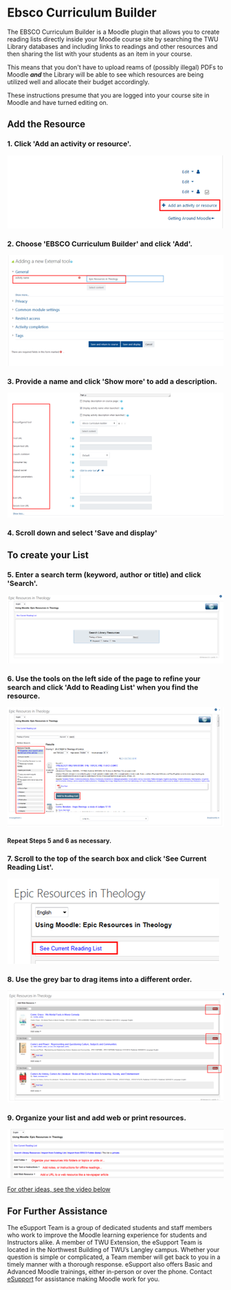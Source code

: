 # Ebsco Curriculum Builder

The EBSCO Curriculum Builder is a Moodle plugin that allows you to create reading lists directly inside your Moodle course site by searching the TWU Library databases and including links to readings and other resources and then sharing the list with your students as an item in your course.

This means that you don't have to upload reams of \(possibly illegal\) PDFs to Moodle _**and**_ the Library will be able to see which resources are being utilized well and allocate their budget accordingly.

These instructions presume that you are logged into your course site in Moodle and have turned editing on.

## Add the Resource

### 1. Click 'Add an activity or resource'.

![](../.gitbook/assets/ebsco-resource-1%20%281%29.png)

### 2. Choose 'EBSCO Curriculum Builder' and click 'Add'.

![](../.gitbook/assets/ebsco-resource-2%20%281%29.png)

### 3. Provide a name and click 'Show more' to add a description.

![](../.gitbook/assets/ebsco-resource-3-1.png)

### 4. Scroll down and select 'Save and display'

## To create your List

### 5. Enter a search term \(keyword, author or title\) and click 'Search'.

![](../.gitbook/assets/ebsco-resource-4%20%282%29.png)

### 6. Use the tools on the left side of the page to refine your search and click 'Add to Reading List' when you find the resource.

![](../.gitbook/assets/ebsco-resource-5%20%281%29.png)

#### Repeat Steps 5 and 6 as necessary.

### 7. Scroll to the top of the search box and click 'See Current Reading List'.

![](../.gitbook/assets/ebsco-resource-6%20%281%29.png)

### 8. Use the grey bar to drag items into a different order.

![](../.gitbook/assets/ebsco-resource-7%20%281%29.png)

### 9. Organize your list and add web or print resources.

![](../.gitbook/assets/ebsco-resource-8-1.png)

[For other ideas, see the video below](https://youtu.be/qIOU6Q_2lA4?t=1m17s)

## For Further Assistance

The eSupport Team is a group of dedicated students and staff members who work to improve the Moodle learning experience for students and Instructors alike. A member of TWU Extension, the eSupport Team is located in the Northwest Building of TWU’s Langley campus. Whether your question is simple or complicated, a Team member will get back to you in a timely manner with a thorough response. eSupport also offers Basic and Advanced Moodle trainings, either in-person or over the phone. Contact [eSupport](https://trinitywestern.teamdynamix.com/TDClient/Requests/ServiceDet?ID=16141) for assistance making Moodle work for you.

